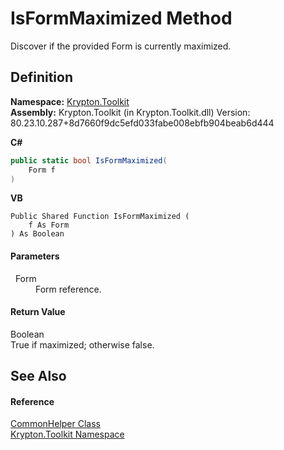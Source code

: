 # IsFormMaximized Method


Discover if the provided Form is currently maximized.



## Definition
**Namespace:** <a href="79d2eac2-21f4-54ff-7552-b20c33c30600.md">Krypton.Toolkit</a>  
**Assembly:** Krypton.Toolkit (in Krypton.Toolkit.dll) Version: 80.23.10.287+8d7660f9dc5efd033fabe008ebfb904beab6d444

**C#**
``` C#
public static bool IsFormMaximized(
	Form f
)
```
**VB**
``` VB
Public Shared Function IsFormMaximized ( 
	f As Form
) As Boolean
```



#### Parameters
<dl><dt>  Form</dt><dd>Form reference.</dd></dl>

#### Return Value
Boolean  
True if maximized; otherwise false.

## See Also


#### Reference
<a href="13744a42-834d-93cd-437f-a5a616717068.md">CommonHelper Class</a>  
<a href="79d2eac2-21f4-54ff-7552-b20c33c30600.md">Krypton.Toolkit Namespace</a>  
